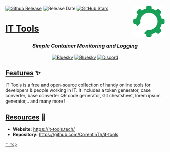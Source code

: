 <a name="top" href="docker-compose.yml" target="_blank"><img height="100" align="right" src="assets/icon.png" alt="IT Tools" /></a>

[![Github Release][github-release]](https://github.com/CorentinTh/it-tools/releases/tag/v2024.10.22-7ca5933)
![Release Date][release-date]
[![GitHub Stars][github-stars]](https://github.com/CorentinTh/it-tools)

<h1>

[IT Tools](docker-compose.yml)

</h1>

<div align="center">

### _Simple Container Monitoring and Logging_

<a href="https://bsky.app/profile/aever.au" target="_blank"><img alt="Bluesky" src="https://img.shields.io/badge/Bluesky-0085ff?style=flat-square&logo=bluesky&logoColor=white" /></a>
<a href="mailto:github.discharge208@passfwd.com" target="_blank"><img alt="Bluesky" src="https://img.shields.io/badge/Email-00B4F0?style=flat-square&logo=maildotru&logoColor=white" /></a>
<a href="https://discord.com/users/146165361333633024" target="_blank"><img alt="Discord" src="https://img.shields.io/badge/Discord-5865f2?style=flat-square&logo=discord&logoColor=white" /></a>

</div>

## [Features](#top) ✨

IT Tools is a free and open-source collection of handy online tools for developers & people working in IT. It includes a token generator, case converter, base converter QR code generator, Git cheatsheet, lorem ipsum generator,.. and many more !

## [Resources](#top) 📖

* **Website:** https://it-tools.tech/
* **Repository:** https://github.com/CorentinTh/it-tools

[`^ Top`](#top)




[github-release]: https://img.shields.io/github/v/release/CorentinTh/it-tools?style=flat-square&labelColor=31383f
[release-date]: https://img.shields.io/github/release-date/CorentinTh/it-tools?style=flat-square&labelColor=31383f
[github-stars]: https://img.shields.io/github/stars/CorentinTh/it-tools
